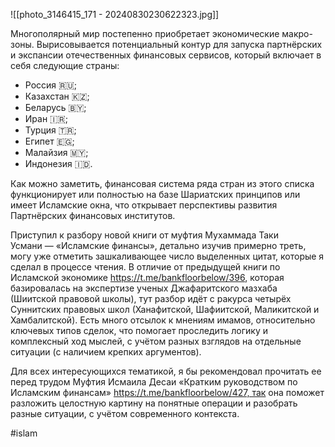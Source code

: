 
![[photo_3146415_171 - 20240830230622323.jpg]]

Многополярный мир постепенно приобретает экономические макро-зоны. Вырисовывается потенциальный контур для запуска партнёрских и экспансии отечественных финансовых сервисов, который включает в себя следующие страны:
- Россия 🇷🇺;
- Казахстан 🇰🇿;
- Беларусь 🇧🇾;
- Иран 🇮🇷;
- Турция 🇹🇷;
- Египет 🇪🇬;
- Малайзия 🇲🇾;
- Индонезия 🇮🇩.

Как можно заметить, финансовая система ряда стран из этого списка функционирует или полностью на базе Шариатских принципов или имеет Исламские окна, что открывает перспективы развития Партнёрских финансовых институтов.

Приступил к разбору новой книги от муфтия Мухаммада Таки Усмани — «Исламские финансы», детально изучив примерно треть, могу уже отметить зашкаливающее число выделенных цитат, которые я сделал в процессе чтения. В отличие от предыдущей книги по Исламской экономике https://t.me/bankfloorbelow/396, которая базировалась на экспертизе ученых Джафаритского мазхаба (Шиитской правовой школы), тут разбор идёт с ракурса четырёх Суннитских правовых школ (Ханафитской, Шафиитской, Маликитской и Хамбалитской). Есть много отсылок к мнениям имамов, относительно ключевых типов сделок, что помогает проследить логику и комплексный ход мыслей, с учётом разных взглядов на отдельные ситуации (с наличием крепких аргументов). 

Для всех интересующихся тематикой, я бы рекомендовал прочитать ее перед трудом Муфтия Исмаила Десаи «Кратким руководством по Исламским финансам» https://t.me/bankfloorbelow/427, так она поможет разложить целостную картину на понятные операции и разобрать разные ситуации, с учётом современного контекста.

#islam 
